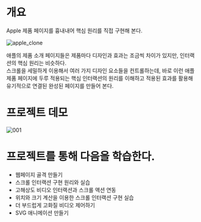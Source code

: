 # 개요
Apple 제품 페이지를 흉내내어 핵심 원리를 직접 구현해 본다.
   
![apple_clone](https://user-images.githubusercontent.com/46395776/223772081-7d43e149-04ed-442b-bc28-8c943f07dcbe.gif)
   
애플의 제품 소개 페이지들은 제품마다 디자인과 효과는 조금씩 차이가 있지만, 인터랙션의 핵심 원리는 비슷하다.   
스크롤을 세밀하게 이용해서 여러 가지 디자인 요소들을 컨트롤하는데, 바로 이런 애플 제품 페이지에 두루 적용되는 핵심 인터랙션의 원리를 이해하고 적용된 효과를 활용해 유기적으로 연결된 완성된 페이지를 만들어 본다.
   
# 프로젝트 데모
![001](https://user-images.githubusercontent.com/46395776/223773177-3ccae95d-32c5-47e4-b76c-fcd5176b1bf8.gif)
   
# 프로젝트를 통해 다음을 학습한다.
- 웹페이지 골격 만들기
- 스크롤 인터랙션 구현 원리와 실습
- 고해상도 비디오 인터랙션과 스크롤 액션 연동
- 위치와 크기 계산을 이용한 스크롤 인터랙션 구현 실습
- 더 부드럽게 고화질 비디오 제어하기
- SVG 애니메이션 만들기